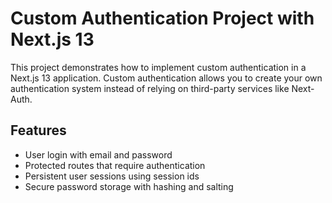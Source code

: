 # Custom Authentication Project with Next.js 13

This project demonstrates how to implement custom authentication in a Next.js 13 application. Custom authentication allows you to create your own authentication system instead of relying on third-party services like Next-Auth.

## Features

- User login with email and password
- Protected routes that require authentication
- Persistent user sessions using session ids
- Secure password storage with hashing and salting
